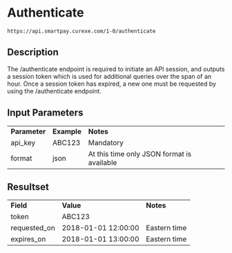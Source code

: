 # Authenticate

~~~
https://api.smartpay.curexe.com/1-0/authenticate
~~~

## Description

The /authenticate endpoint is required to initiate an API session, and outputs a session token which is used for additional queries over the span of an hour. Once a session token has expired, a new one must be requested by using the /authenticate endpoint.

## Input Parameters

<table>
  <tr>
    <td><b>Parameter</b></td>
    <td><b>Example</b></td>
    <td><b><b>Notes</b></b></td>
  </tr>
  <tr>
    <td>api_key</td>
    <td>ABC123</td>
    <td>Mandatory</td>
  </tr>
  <tr>
    <td>format</td>
    <td>json</td>
    <td>At this time only JSON format is available</td>
  </tr>
</table>

## Resultset

<table>
  <tr>
    <td><b>Field</b></td>
    <td><b>Value</b></td>
    <td><b><b>Notes</b></b></td>
  </tr>
  <tr>
    <td>token</td>
    <td>ABC123</td>
    <td></td>
  </tr>
  <tr>
    <td>requested_on</td>
    <td>2018-01-01 12:00:00</td>
    <td>Eastern time</td>
  </tr>
  <tr>
    <td>expires_on</td>
    <td>2018-01-01 13:00:00</td>
    <td>Eastern time</td>
  </tr>
</table>
